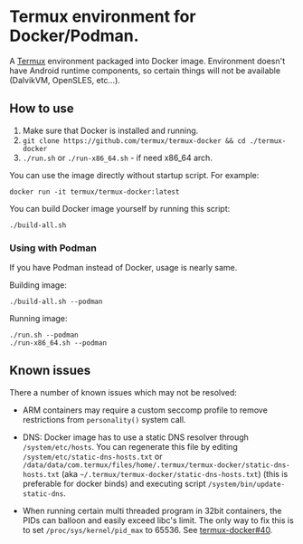 # Termux environment for Docker/Podman.

A [Termux](https://termux.com) environment packaged into Docker image.
Environment doesn't have Android runtime components, so certain things will
not be available (DalvikVM, OpenSLES, etc...).

## How to use

1. Make sure that Docker is installed and running.
2. `git clone https://github.com/termux/termux-docker && cd ./termux-docker`
3. `./run.sh` or `./run-x86_64.sh` - if need x86_64 arch.

You can use the image directly without startup script. For example:
```
docker run -it termux/termux-docker:latest
```

You can build Docker image yourself by running this script:
```
./build-all.sh
```

### Using with Podman

If you have Podman instead of Docker, usage is nearly same.

Building image:
```
./build-all.sh --podman
```

Running image:
```
./run.sh --podman
./run-x86_64.sh --podman
```

## Known issues

There a number of known issues which may not be resolved:

* ARM containers may require a custom seccomp profile to remove restrictions from
  `personality()` system call.

* DNS: Docker image has to use a static DNS resolver through `/system/etc/hosts`.
  You can regenerate this file by editing `/system/etc/static-dns-hosts.txt` or
  `/data/data/com.termux/files/home/.termux/termux-docker/static-dns-hosts.txt` (aka
  `~/.termux/termux-docker/static-dns-hosts.txt`) (this is preferable for docker binds)
  and executing script `/system/bin/update-static-dns`.

* When running certain multi threaded program in 32bit containers, the PIDs can 
  balloon and easily exceed libc's limit. The only way to fix this is to set 
  `/proc/sys/kernel/pid_max` to 65536. See [termux-docker#40](https://github.com/termux/termux-docker/issues/40).
